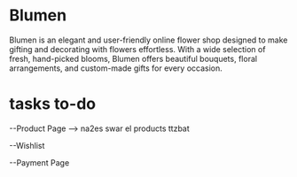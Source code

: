 # Blumen
Blumen is an elegant and user-friendly online flower shop designed to make gifting and decorating with flowers effortless. With a wide selection of fresh, hand-picked blooms, Blumen offers beautiful bouquets, floral arrangements, and custom-made gifts for every occasion.



# tasks to-do

--Product Page --> na2es swar el products ttzbat

--Wishlist

--Payment Page
